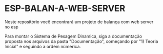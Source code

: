 # ESP-BALAN-A-WEB-SERVER
Neste repositório você encontrará um projeto de balança com web server no esp


Para montar o Sistema de Pesagem Dinamica, siga a documentação proposta nos arquivos da pasta "Documentação", começando por "1) Teoria Inicial" e seguindo a ordem númerica.


